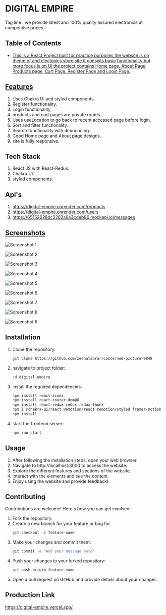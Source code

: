 # DIGITAL EMPIRE

Tag line : we provide latest and 100% quality assured electronics at competitive prices.

## Table of Contents

- [This is a React Project built for practice purposes the website is on theme of and electonics store site it consists basic functionality but more focus is on UI the project contains Home page, About Page, Products page, Cart Page, Register Page and Login Page.](#description)

## [Features](#features)

1. Uses Chakra UI and styled components.
2. Register functionality.
3. Login functionality.
4. products and cart pages are private routes.
5. Uses useLocation to go back to recent accessed page before login.
6. Sort and filter functionality.
7. Search functionality with debouncing.
8. Good Home page and About page designs.
9. site is fully responsive.

## Tech Stack

1. React JS with React-Redux.
2. Chakra UI.
3. styled components.

## Api's

1. https://digital-empire.onrender.com/products
2. https://digital-empire.onrender.com/users
3. https://65152628dc3282a6a3cdeb86.mockapi.io/messages

## [Screenshots](#screenshots)

![Screenshot 1](./digital_empire/public/screenshots/Home-1.png)

![Screenshot 2](./digital_empire/public/screenshots/Home-2.png)

![Screenshot 3](./digital_empire/public/screenshots/Footer.png)

![Screenshot 4](./digital_empire/public/screenshots/Login.png)

![Screenshot 5](./digital_empire/public/screenshots/Products.png)

![Screenshot 6](./digital_empire/public/screenshots/Cart.png)

![Screenshot 7](./digital_empire/public/screenshots/Checkout.png)

![Screenshot 8](./digital_empire/public/screenshots/Success.png)

![Screenshot 9](./digital_empire/public/screenshots/About.png)

## Installation

1. Clone the repository:

   ```sh
   git clone https://github.com/zeenatabrar/concerned-picture-9849
   ```

2. navigate to project folder:

   ```sh
   cd digital_empire
   ```

3. install the required dependencies:

   ```sh
   npm install react-icons
   npm install react-router-dom@6
   npm install react-redux redux redux-thunk
   npm i @chakra-ui/react @emotion/react @emotion/styled framer-motion
   npm install
   ```

4. start the frontend server:

   ```sh
   npm run start
   ```

## Usage

1. After following the installation steps, open your web browser.
2. Navigate to http://localhost:3000 to access the website.
3. Explore the different features and sections of the website.
4. Interact with the elements and see the content.
5. Enjoy using the website and provide feedback!

## Contributing

Contributions are welcome! Here's how you can get involved:

1. Fork the repository.
2. Create a new branch for your feature or bug fix:
   ```sh
   git checkout -b feature-name
   ```
3. Make your changes and commit them:
   ```sh
   git commit -m "Add your message here"
   ```
4. Push your changes to your forked repository:
   ```sh
   git push origin feature-name
   ```
5. Open a pull request on GitHub and provide details about your changes.

## Production Link

https://digital-empire.vercel.app/
